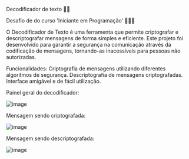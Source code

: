 Decodificador de texto 🔐🚀

Desafio de do curso 'Iniciante em Programação' 👩🏾‍💻

O Decodificador de Texto é uma ferramenta que permite criptografar e descriptografar mensagens de forma simples e eficiente. 
Este projeto foi desenvolvido para garantir a segurança na comunicação através da codificação de mensagens, tornando-as inacessíveis para pessoas não autorizadas.

Funcionalidades:
Criptografia de mensagens utilizando diferentes algoritmos de segurança.
Descriptografia de mensagens criptografadas.
Interface amigável e de fácil utilização.

Painel geral do decodificador:

![image](https://github.com/user-attachments/assets/46b2189b-34d4-429b-a7ff-905c99a093bd)


Mensagem sendo criptografada:

![image](https://github.com/user-attachments/assets/5a243901-5edc-40b7-a088-57077820a5ef)


Mensagem sendo descriptografada:

![image](https://github.com/user-attachments/assets/a1784b4b-9201-4abe-b624-5081117d1e5e)


